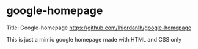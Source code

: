 # google-homepage
Title: Google-homepage
https://github.com/lhjordanlh/google-homepage

This is just a mimic google homepage made with HTML and CSS only
